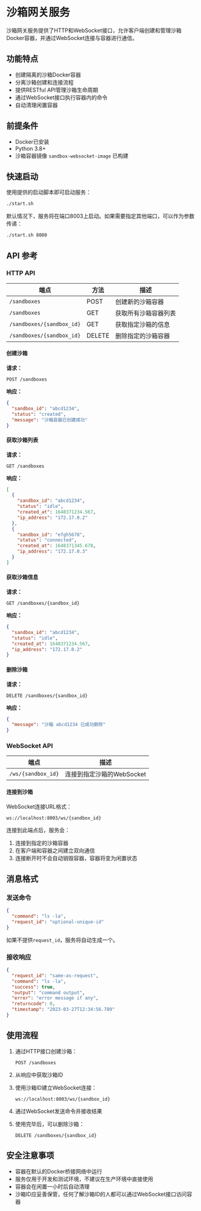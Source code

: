 # 沙箱网关服务

沙箱网关服务提供了HTTP和WebSocket接口，允许客户端创建和管理沙箱Docker容器，并通过WebSocket连接与容器进行通信。

## 功能特点

- 创建隔离的沙箱Docker容器
- 分离沙箱创建和连接流程
- 提供RESTful API管理沙箱生命周期
- 通过WebSocket接口执行容器内的命令
- 自动清理闲置容器

## 前提条件

- Docker已安装
- Python 3.8+
- 沙箱容器镜像 `sandbox-websocket-image` 已构建

## 快速启动

使用提供的启动脚本即可启动服务：

```bash
./start.sh
```

默认情况下，服务将在端口8003上启动。如果需要指定其他端口，可以作为参数传递：

```bash
./start.sh 8080
```

## API 参考

### HTTP API

| 端点 | 方法 | 描述 |
|------|------|------|
| `/sandboxes` | POST | 创建新的沙箱容器 |
| `/sandboxes` | GET | 获取所有沙箱容器列表 |
| `/sandboxes/{sandbox_id}` | GET | 获取指定沙箱的信息 |
| `/sandboxes/{sandbox_id}` | DELETE | 删除指定的沙箱容器 |

#### 创建沙箱

**请求：**
```
POST /sandboxes
```

**响应：**
```json
{
  "sandbox_id": "abcd1234",
  "status": "created",
  "message": "沙箱容器已创建成功"
}
```

#### 获取沙箱列表

**请求：**
```
GET /sandboxes
```

**响应：**
```json
[
  {
    "sandbox_id": "abcd1234",
    "status": "idle",
    "created_at": 1648371234.567,
    "ip_address": "172.17.0.2"
  },
  {
    "sandbox_id": "efgh5678",
    "status": "connected",
    "created_at": 1648371345.678,
    "ip_address": "172.17.0.3"
  }
]
```

#### 获取沙箱信息

**请求：**
```
GET /sandboxes/{sandbox_id}
```

**响应：**
```json
{
  "sandbox_id": "abcd1234",
  "status": "idle",
  "created_at": 1648371234.567,
  "ip_address": "172.17.0.2"
}
```

#### 删除沙箱

**请求：**
```
DELETE /sandboxes/{sandbox_id}
```

**响应：**
```json
{
  "message": "沙箱 abcd1234 已成功删除"
}
```

### WebSocket API

| 端点 | 描述 |
|------|------|
| `/ws/{sandbox_id}` | 连接到指定沙箱的WebSocket |

#### 连接到沙箱

WebSocket连接URL格式：
```
ws://localhost:8003/ws/{sandbox_id}
```

连接到此端点后，服务会：
1. 连接到指定的沙箱容器
2. 在客户端和容器之间建立双向通信
3. 连接断开时不会自动销毁容器，容器将变为闲置状态

## 消息格式

### 发送命令

```json
{
  "command": "ls -la",
  "request_id": "optional-unique-id"
}
```

如果不提供`request_id`，服务将自动生成一个。

### 接收响应

```json
{
  "request_id": "same-as-request",
  "command": "ls -la",
  "success": true,
  "output": "command output",
  "error": "error message if any",
  "returncode": 0,
  "timestamp": "2023-03-27T12:34:56.789"
}
```

## 使用流程

1. 通过HTTP接口创建沙箱：
   ```
   POST /sandboxes
   ```

2. 从响应中获取沙箱ID

3. 使用沙箱ID建立WebSocket连接：
   ```
   ws://localhost:8003/ws/{sandbox_id}
   ```

4. 通过WebSocket发送命令并接收结果

5. 使用完毕后，可以删除沙箱：
   ```
   DELETE /sandboxes/{sandbox_id}
   ```

## 安全注意事项

- 容器在默认的Docker桥接网络中运行
- 服务仅用于开发和测试环境，不建议在生产环境中直接使用
- 容器会在闲置一小时后自动清理
- 沙箱ID应妥善保管，任何了解沙箱ID的人都可以通过WebSocket接口访问容器 